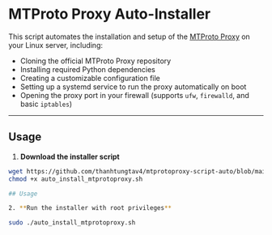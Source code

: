 # MTProto Proxy Auto-Installer

This script automates the installation and setup of the [MTProto Proxy](https://github.com/alexbers/mtprotoproxy) on your Linux server, including:

- Cloning the official MTProto Proxy repository
- Installing required Python dependencies
- Creating a customizable configuration file
- Setting up a systemd service to run the proxy automatically on boot
- Opening the proxy port in your firewall (supports `ufw`, `firewalld`, and basic `iptables`)


---

## Usage

1. **Download the installer script**

```bash
wget https://github.com/thanhtungtav4/mtprotoproxy-script-auto/blob/main/auto_install_mtprotoproxy.sh
chmod +x auto_install_mtprotoproxy.sh

## Usage

2. **Run the installer with root privileges**

sudo ./auto_install_mtprotoproxy.sh
